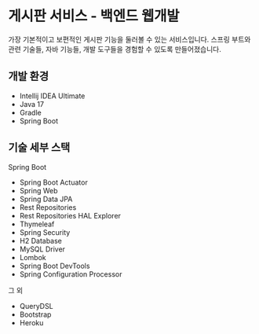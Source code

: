 # 게시판 서비스 - 백엔드 웹개발

가장 기본적이고 보편적인 게시판 기능을 둘러볼 수 있는 서비스입니다. 스프링 부트와 관련 기술들, 자바 기능들, 개발 도구들을 경험할 수 있도록 만들어졌습니다.

## 개발 환경
* Intellij IDEA Ultimate 
* Java 17
* Gradle 
* Spring Boot 

## 기술 세부 스택

Spring Boot

* Spring Boot Actuator
* Spring Web
* Spring Data JPA
* Rest Repositories
* Rest Repositories HAL Explorer
* Thymeleaf
* Spring Security
* H2 Database
* MySQL Driver
* Lombok
* Spring Boot DevTools
* Spring Configuration Processor

그 외

* QueryDSL
* Bootstrap 
* Heroku
